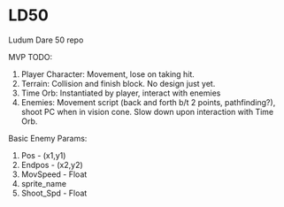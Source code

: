 # LD50
Ludum Dare 50 repo

MVP TODO:
1. Player Character: Movement, lose on taking hit.
2. Terrain: Collision and finish block. No design just yet.
3. Time Orb: Instantiated by player, interact with enemies
4. Enemies: Movement script (back and forth b/t 2 points, pathfinding?), shoot PC when in vision cone. Slow down upon interaction with Time Orb.


Basic Enemy Params:
1. Pos - (x1,y1)
2. Endpos - (x2,y2)
3. MovSpeed - Float
4. sprite_name
5. Shoot_Spd - Float
